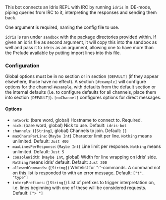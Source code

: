 This bot connects an Idris REPL with IRC by running `idris` in IDE-mode, piping
queries from IRC to it, interpreting the responses and sending them back.

One argument is required, naming the config file to use.

`idris` is run under `sandbox` with the package directories provided within. If
given an idris file as second argument, it will copy this into the sandbox as
well and pass it to `idris` as an argument, allowing one to have more than the
Prelude available by putting import lines into this file.


### Configuration

Global options must be in no section or in section `[DEFAULT]` (if they appear
elsewhere, those have no effect). A section `[#example]` will configure options
for the channel `#example`, with defaults from the default section or the
internal defaults (i.e. to configure defaults for all channels, place them into
section `[DEFAULT]`). `[noChannel]` configures options for direct messages.

#### Options

- `network`: (bare word, global) Hostname to connect to. Required.
- `nick`: (bare word, global) Nick to use. Default: `idris-bot`
- `channels`: (`[String]`, global) Channels to join. Default: `[]`
- `maxCharsPerLine`: (`Maybe Int`) Character limit per line. `Nothing` means
  unlimited. Default: `Just 400`
- `maxLinesPerResponse`: (`Maybe Int`) Line limit per response. `Nothing` means
  unlimited. Default: `Just 5`
- `consoleWidth`: (`Maybe Int`, global) Width for line wrapping on idris’ side.
  `Nothing` means idris’ default. Default: `Just 200`
- `allowedCommands`: (`[String]`) Whitelist for “:”-commands. A command not on
  this list is responded to with an error message. Default: `["t", "type"]`
- `interpPrefixes`: (`[String]`) List of prefixes to trigger interpretation on,
  i.e. lines beginning with one of these will be considered requests. Default:
  `["> "]`
